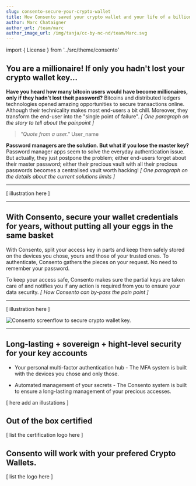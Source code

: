 ```yaml
---
slug: consento-secure-your-crypto-wallet
title: How Consento saved your crypto wallet and your life of a billionaire
author: Marc Chataigner
author_url: /team/marc
author_image_url: /img/tanja/cc-by-nc-nd/team/Marc.svg
---
```


import { License } from '../src/theme/consento'

## You are a millionaire! If only you hadn't lost your crypto wallet key...

__Have you heard how many bitcoin users would have become millionaires, only if they hadn't lost theit password?__
Bitcoins and distributed ledgers technologies opened amazing opportunities to secure transactions online. Although their technicality makes most end-users a bit chill. Moreover, they transform the end-user into the "single point of failure". _[ One paragraph on the story to tell about the painpoint ]_

> _"Quote from a user."_ User_name

__Password managers are the solution. But what if you lose the master key?__
Password manager apps seem to solve the everyday authentication issue. But actually, they just postpone the problem; either end-users forget about their master password; either their precious vault with all their precious passwords becomes a centralised vault worth hacking! _[ One paragraph on the details about the current solutions limits ]_

---

[ illustration here ] 

---

## With Consento, secure your wallet credentials for years, without putting all your eggs in the same basket

With Consento, split your access key in parts and keep them safely stored on the devices you chose, yours and those of your trusted ones. To authenticate, Consento gathers the pieces on your request. No need to remember your password. 

To keep your access safe, Consento makes sure the partial keys are taken care of and notifies you if any action is required from you to ensure your data security. _[ How Consento can by-pass the pain point ]_

---

[ illustration here ] 

<Image
  src="/img/consento/cc-by-nc-nd/usecase-crypto-wallet.png"
  caption="keep your wallet key at hand - your key is secured as parts only on the devices you select."
  alt="Consento screenflow to secure crypto wallet key."
/>

---

## Long-lasting + sovereign + hight-level security for your key accounts

- Your personal multi-factor authentication hub - The MFA system is built with the devices you chose and only those.

- Automated management of your secrets - The Consento system is built to ensure a long-lasting management of your precious accesses.

[ here add an illustations ]

## Out of the box certified

[ list the certification logo here ] 


## Consento will work with your prefered Crypto Wallets.

[ list the logo here ] 


<License author="marc" year="2021" license="CC-BY-NC-SA" />
